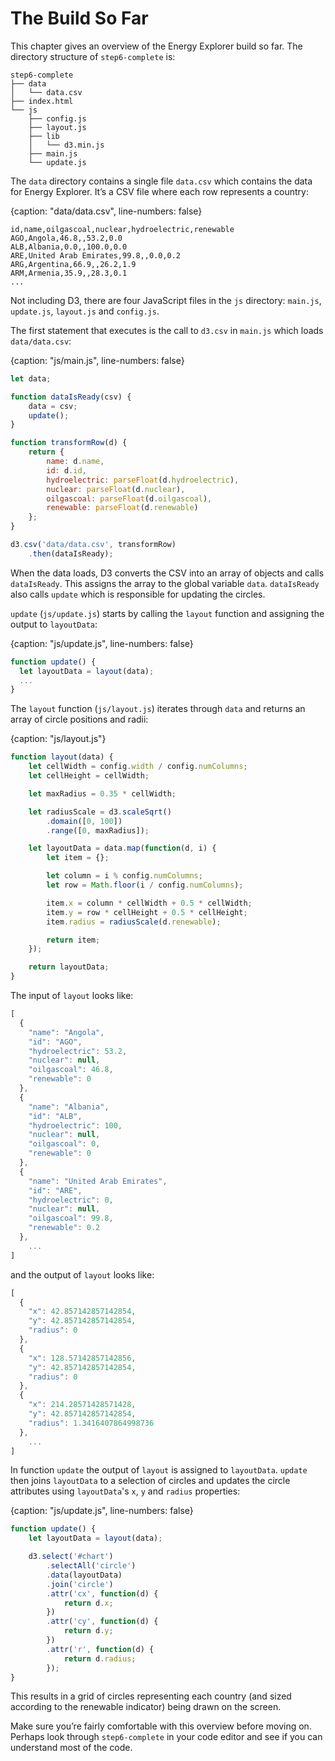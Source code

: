 # The Build So Far

This chapter gives an overview of the Energy Explorer build so far. The directory structure of `step6-complete` is:

```text
step6-complete
├── data
│   └── data.csv
├── index.html
└── js
    ├── config.js
    ├── layout.js
    ├── lib
    │   └── d3.min.js
    ├── main.js
    └── update.js
```

The `data` directory contains a single file `data.csv` which contains the data for Energy Explorer. It’s a CSV file where each row represents a country:

{caption: "data/data.csv", line-numbers: false}
```text
id,name,oilgascoal,nuclear,hydroelectric,renewable
AGO,Angola,46.8,,53.2,0.0
ALB,Albania,0.0,,100.0,0.0
ARE,United Arab Emirates,99.8,,0.0,0.2
ARG,Argentina,66.9,,26.2,1.9
ARM,Armenia,35.9,,28.3,0.1
...
```

Not including D3, there are four JavaScript files in the `js` directory: `main.js`, `update.js`, `layout.js` and `config.js`.

The first statement that executes is the call to `d3.csv` in `main.js` which loads `data/data.csv`:

{caption: "js/main.js", line-numbers: false}
```js
let data;

function dataIsReady(csv) {
    data = csv;
    update();
}

function transformRow(d) {
    return {
        name: d.name,
        id: d.id,
        hydroelectric: parseFloat(d.hydroelectric),
        nuclear: parseFloat(d.nuclear),
        oilgascoal: parseFloat(d.oilgascoal),
        renewable: parseFloat(d.renewable)
    };
}

d3.csv('data/data.csv', transformRow)
    .then(dataIsReady);
```

When the data loads, D3 converts the CSV into an array of objects and calls `dataIsReady`. This assigns the array to the global variable `data`. `dataIsReady` also calls `update` which is responsible for updating the circles.

`update` (`js/update.js`) starts by calling the `layout` function and assigning the output to `layoutData`:

{caption: "js/update.js", line-numbers: false}
```js
function update() {
  let layoutData = layout(data);
  ...
}
```

The `layout` function (`js/layout.js`) iterates through `data` and returns an array of circle positions and radii:

{caption: "js/layout.js"}
```js
function layout(data) {
    let cellWidth = config.width / config.numColumns;
    let cellHeight = cellWidth;

    let maxRadius = 0.35 * cellWidth;

    let radiusScale = d3.scaleSqrt()
        .domain([0, 100])
        .range([0, maxRadius]);

    let layoutData = data.map(function(d, i) {
        let item = {};

        let column = i % config.numColumns;
        let row = Math.floor(i / config.numColumns);

        item.x = column * cellWidth + 0.5 * cellWidth;
        item.y = row * cellHeight + 0.5 * cellHeight;
        item.radius = radiusScale(d.renewable);

        return item;
    });

    return layoutData;
}
```

The input of `layout` looks like:

```js
[
  {
    "name": "Angola",
    "id": "AGO",
    "hydroelectric": 53.2,
    "nuclear": null,
    "oilgascoal": 46.8,
    "renewable": 0
  },
  {
    "name": "Albania",
    "id": "ALB",
    "hydroelectric": 100,
    "nuclear": null,
    "oilgascoal": 0,
    "renewable": 0
  },
  {
    "name": "United Arab Emirates",
    "id": "ARE",
    "hydroelectric": 0,
    "nuclear": null,
    "oilgascoal": 99.8,
    "renewable": 0.2
  },
	...
]
```

and the output of `layout` looks like:

```js
[
  {
    "x": 42.857142857142854,
    "y": 42.857142857142854,
    "radius": 0
  },
  {
    "x": 128.57142857142856,
    "y": 42.857142857142854,
    "radius": 0
  },
  {
    "x": 214.28571428571428,
    "y": 42.857142857142854,
    "radius": 1.3416407864998736
  },
	...
]
```

In function `update` the output of `layout` is assigned to `layoutData`. `update` then joins `layoutData` to a selection of circles and updates the circle attributes using `layoutData`'s `x`, `y` and `radius` properties:

{caption: "js/update.js", line-numbers: false}
```js
function update() {
    let layoutData = layout(data);

    d3.select('#chart')
        .selectAll('circle')
        .data(layoutData)
        .join('circle')
        .attr('cx', function(d) {
            return d.x;
        })
        .attr('cy', function(d) {
            return d.y;
        })
        .attr('r', function(d) {
            return d.radius;
        });
}
```

This results in a grid of circles representing each country (and sized according to the renewable indicator) being drawn on the screen.

Make sure you’re fairly comfortable with this overview before moving on. Perhaps look through `step6-complete` in your code editor and see if you can understand most of the code.